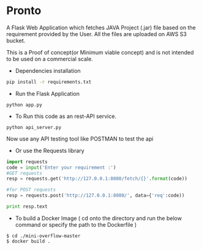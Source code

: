 # Pronto
A Flask Web Application which fetches JAVA Project (.jar) file based on the requirement provided by the User. All the files are uploaded on AWS S3 bucket.

This is a Proof of concept(or Minimum viable concept) and is not intended to be used on a commercial scale.


- Dependencies installation

```bash
pip install -r requirements.txt
```

- Run the Flask Application

```
python app.py
```

- To Run this code as an rest-API service. 

```
python api_server.py
```

Now use any API testing tool like POSTMAN to test the api 

- Or use the Requests library 
```python
import requests
code = input('Enter your requirement :')
#GET requests
resp = requests.get('http://127.0.0.1:8080/fetch/{}'.format(code))

#for POST requests
resp = requests.post('http://127.0.0.1:8080/', data={'req':code))

print resp.text 
```


- To build a Docker Image ( cd onto the directory and run the below command or specify the path to the Dockerfile )
```
$ cd ./mini-overflow-master
$ docker build .
```
